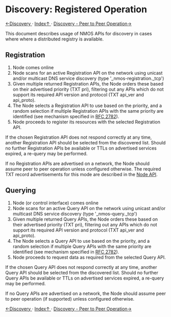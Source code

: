 # Discovery: Registered Operation

[←Discovery ](3.0._Discovery.md) · [ Index↑ ](..) · [Discovery - Peer to Peer Operation→](3.2._Discovery_-_Peer_to_Peer_Operation.md)



This document describes usage of NMOS APIs for discovery in cases where where a distributed registry is available.

## Registration

1. Node comes online
2. Node scans for an active Registration API on the network using unicast and/or multicast DNS service discovery (type '\_nmos-registration.\_tcp')
3. Given multiple returned Registration APIs, the Node orders these based on their advertised priority (TXT pri), filtering out any APIs which do not support its required API version and protocol (TXT api_ver and api_proto).
4. The Node selects a Registration API to use based on the priority, and a random selection if multiple Registration APIs with the same priority are identified (see mechanism specified in [RFC 2782](https://tools.ietf.org/html/rfc2782)).
5. Node proceeds to register its resources with the selected Registration API.

If the chosen Registration API does not respond correctly at any time, another Registration API should be selected from the discovered list. Should no further Registration APIs be available or TTLs on advertised services expired, a re-query may be performed.

If no Registration APIs are advertised on a network, the Node should assume peer to peer operation unless configured otherwise. The required TXT record advertisements for this mode are described in the [Node API](../APIs/NodeAPI.html).

## Querying

1. Node (or control interface) comes online
2. Node scans for an active Query API on the network using unicast and/or multicast DNS service discovery (type '\_nmos-query.\_tcp')
3. Given multiple returned Query APIs, the Node orders these based on their advertised priority (TXT pri), filtering out any APIs which do not support its required API version and protocol (TXT api_ver and api_proto).
4. The Node selects a Query API to use based on the priority, and a random selection if multiple Query APIs with the same priority are identified (see mechanism specified in [RFC 2782](https://tools.ietf.org/html/rfc2782)).
5. Node proceeds to request data as required from the selected Query API.

If the chosen Query API does not respond correctly at any time, another Query API should be selected from the discovered list. Should no further Query APIs be available or TTLs on advertised services expired, a re-query may be performed.

If no Query APIs are advertised on a network, the Node should assume peer to peer operation (if supported) unless configured otherwise.

[←Discovery ](3.0._Discovery.md) · [ Index↑ ](..) · [Discovery - Peer to Peer Operation→](3.2._Discovery_-_Peer_to_Peer_Operation.md)
